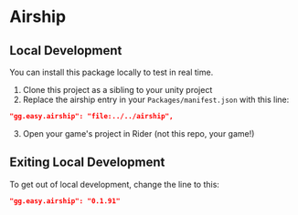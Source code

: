 # Airship

## Local Development
You can install this package locally to test in real time. 
1. Clone this project as a sibling to your unity project
2. Replace the airship entry in your `Packages/manifest.json` with this line:
```json
"gg.easy.airship": "file:../../airship",
```
3. Open your game's project in Rider (not this repo, your game!)


## Exiting Local Development
To get out of local development, change the line to this:
```json
"gg.easy.airship": "0.1.91"
```

